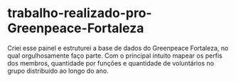 # trabalho-realizado-pro-Greenpeace-Fortaleza
 Criei esse painel e estruturei a base de dados do Greenpeace Fortaleza, no qual orgulhosamente faço parte.  Com o principal intuito mapear os perfis dos membros, quantidade por funções e quantidade de voluntários no grupo distribuído ao longo do ano.
